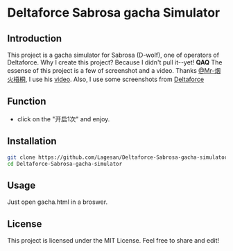 # Deltaforce Sabrosa gacha Simulator

## Introduction

This project is a gacha simulator for Sabrosa (D-wolf), one of operators of Deltaforce. Why I create this project? Because I didn't pull it--yet! **QAQ**
The essense of this project is a few of screenshot and a video. 
Thanks [@Mr-烟火梧桐](https://space.bilibili.com/407531456), I use his [video](https://www.bilibili.com/video/BV1T8wpezEYG).
Also, I use some screenshots from [Deltaforce](https://www.playdeltaforce.com/)

## Function

- click on the "开启1次" and enjoy.

## Installation

```bash
git clone https://github.com/Lagesan/Deltaforce-Sabrosa-gacha-simulator.git
cd Deltaforce-Sabrosa-gacha-simulator
```

## Usage

Just open gacha.html in a broswer.


## License

This project is licensed under the MIT License. Feel free to share and edit!